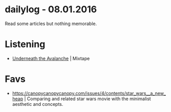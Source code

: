 # dailylog - 08.01.2016

Read some articles but nothing memorable.

# Listening

- [Underneath the Avalanche](https://designers.mx/mixes/underneath-the-avalanche) | Mixtape

# Favs

- https://canopycanopycanopy.com/issues/4/contents/star_wars__a_new_heap | Comparing and related star wars movie with the minimalist aesthetic and concepts.